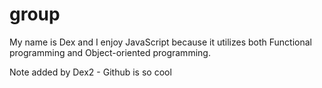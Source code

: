 # group

My name is Dex and I enjoy JavaScript because it utilizes both Functional programming and Object-oriented programming.

Note added by Dex2 - Github is so cool

